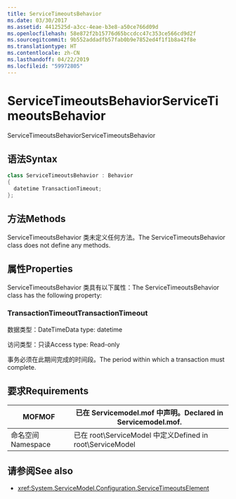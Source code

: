 ```yaml
---
title: ServiceTimeoutsBehavior
ms.date: 03/30/2017
ms.assetid: 4412525d-a3cc-4eae-b3e8-a50ce766d09d
ms.openlocfilehash: 58e872f2b15776d65bccdcc47c353ce566cd9d2f
ms.sourcegitcommit: 9b552addadfb57fab0b9e7852ed4f1f1b8a42f8e
ms.translationtype: HT
ms.contentlocale: zh-CN
ms.lasthandoff: 04/22/2019
ms.locfileid: "59972805"
---
```

# <a name="servicetimeoutsbehavior"></a><span data-ttu-id="530d4-102">ServiceTimeoutsBehavior</span><span class="sxs-lookup"><span data-stu-id="530d4-102">ServiceTimeoutsBehavior</span></span>
<span data-ttu-id="530d4-103">ServiceTimeoutsBehavior</span><span class="sxs-lookup"><span data-stu-id="530d4-103">ServiceTimeoutsBehavior</span></span>  
  
## <a name="syntax"></a><span data-ttu-id="530d4-104">语法</span><span class="sxs-lookup"><span data-stu-id="530d4-104">Syntax</span></span>  
  
```csharp
class ServiceTimeoutsBehavior : Behavior  
{  
  datetime TransactionTimeout;  
};  
```  
  
## <a name="methods"></a><span data-ttu-id="530d4-105">方法</span><span class="sxs-lookup"><span data-stu-id="530d4-105">Methods</span></span>  
 <span data-ttu-id="530d4-106">ServiceTimeoutsBehavior 类未定义任何方法。</span><span class="sxs-lookup"><span data-stu-id="530d4-106">The ServiceTimeoutsBehavior class does not define any methods.</span></span>  
  
## <a name="properties"></a><span data-ttu-id="530d4-107">属性</span><span class="sxs-lookup"><span data-stu-id="530d4-107">Properties</span></span>  
 <span data-ttu-id="530d4-108">ServiceTimeoutsBehavior 类具有以下属性：</span><span class="sxs-lookup"><span data-stu-id="530d4-108">The ServiceTimeoutsBehavior class has the following property:</span></span>  
  
### <a name="transactiontimeout"></a><span data-ttu-id="530d4-109">TransactionTimeout</span><span class="sxs-lookup"><span data-stu-id="530d4-109">TransactionTimeout</span></span>  
 <span data-ttu-id="530d4-110">数据类型：DateTime</span><span class="sxs-lookup"><span data-stu-id="530d4-110">Data type: datetime</span></span>  
  
 <span data-ttu-id="530d4-111">访问类型：只读</span><span class="sxs-lookup"><span data-stu-id="530d4-111">Access type: Read-only</span></span>  
  
 <span data-ttu-id="530d4-112">事务必须在此期间完成的时间段。</span><span class="sxs-lookup"><span data-stu-id="530d4-112">The period within which a transaction must complete.</span></span>  
  
## <a name="requirements"></a><span data-ttu-id="530d4-113">要求</span><span class="sxs-lookup"><span data-stu-id="530d4-113">Requirements</span></span>  
  
|<span data-ttu-id="530d4-114">MOF</span><span class="sxs-lookup"><span data-stu-id="530d4-114">MOF</span></span>|<span data-ttu-id="530d4-115">已在 Servicemodel.mof 中声明。</span><span class="sxs-lookup"><span data-stu-id="530d4-115">Declared in Servicemodel.mof.</span></span>|  
|---------|-----------------------------------|  
|<span data-ttu-id="530d4-116">命名空间</span><span class="sxs-lookup"><span data-stu-id="530d4-116">Namespace</span></span>|<span data-ttu-id="530d4-117">已在 root\ServiceModel 中定义</span><span class="sxs-lookup"><span data-stu-id="530d4-117">Defined in root\ServiceModel</span></span>|  
  
## <a name="see-also"></a><span data-ttu-id="530d4-118">请参阅</span><span class="sxs-lookup"><span data-stu-id="530d4-118">See also</span></span>

- <xref:System.ServiceModel.Configuration.ServiceTimeoutsElement>
